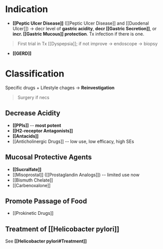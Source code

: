 # Indication
- **[[Peptic Ulcer Disease]]** ([[Peptic Ulcer Disease]] and [[Duodenal Ulcer]]) -> decr level of **gastric acidity**, **decr [[Gastric Secretion]]**, or **incr. [[Gastric Mucous]] protection**. Tx infection if there is one.
> First trial in Tx [[Dyspepsia]]; if not improve -> endoscope -> biopsy
- **[[GERD]]**

# Classification
Specific drugs + Lifestyle chages -> **Reinvestigation**
> Surgery if necs

## Decrease Acidity
- **[[PPIs]]** -- **most potent**
- **[[H2-receptor Antagonists]]**
- **[[Antacids]]** 
- [[Anticholinergic Drugs]] -- low use, low efficacy, high SEs

## Mucosal Protective Agents
- **[[Sucralfate]]**
- [[Misoprostal]] ([[Prostaglandin Analogs]]) -- limited use now
- [[Bismuth Chelate]]
- [[Carbenoxalone]]

## Promote Passage of Food
- [[Prokinetic Drugs]]

## Treatment of [[Helicobacter pylori]]
See **[[Helicobacter pylori#Treatment]]**